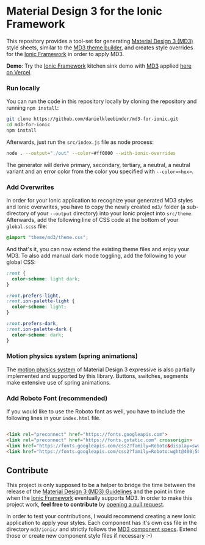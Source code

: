 # Material Design 3 for the Ionic Framework

This repository provides a tool-set for generating [Material Design 3 (MD3)](https://m3.material.io/) style sheets,
similar to the [MD3 theme builder](https://m3.material.io/theme-builder), and creates style overrides for the
[Ionic Framework](https://ionic.io/) in order to apply MD3.

__Demo__: Try the [Ionic Framework](https://ionic.io/) kitchen sink demo with [MD3](https://m3.material.io/) applied [here on Vercel](https://md3-for-ionic-demo.vercel.app/).

### Run locally

You can run the code in this repository locally by cloning the repository and running `npm install`:

```bash
git clone https://github.com/danielkleebinder/md3-for-ionic.git
cd md3-for-ionic
npm install
```

Afterwards, just run the `src/index.js` file as node process:

```bash
node . --output="./out" --color=#ff0000 --with-ionic-overrides
```

The generator will derive primary, secondary, tertiary, a neutral, a neutral variant and an error color from the color
you specified with `--color=<hex>`.

### Add Overwrites

In order for your Ionic application to recognize your generated MD3 styles and Ionic overwrites, you have to copy the
newly created `md3/` folder (a sub-directory of your `--output` directory) into your Ionic project into `src/theme`.
Afterwards, add the following line of CSS code at the bottom of your `global.scss` file:

```css
@import "theme/md3/theme.css";
```

And that's it, you can now extend the existing theme files and enjoy your MD3. To also add manual dark mode toggling,
add the following to your global CSS:

```css
:root {
  color-scheme: light dark;
}

:root.prefers-light,
:root.ion-palette-light {
  color-scheme: light;
}

:root.prefers-dark,
:root.ion-palette-dark {
  color-scheme: dark;
}
```

### Motion physics system (spring animations)

The [motion physics system](https://m3.material.io/styles/motion/overview/how-it-works) of Material Design 3 expressive
is also partially implemented and supported by this library. Buttons, switches, segments make extensive use of spring
animations.

### Add Roboto Font (recommended)

If you would like to use the Roboto font as well, you have to include the following lines in your `index.html` file.

```html

<link rel="preconnect" href="https://fonts.googleapis.com">
<link rel="preconnect" href="https://fonts.gstatic.com" crossorigin>
<link href="https://fonts.googleapis.com/css2?family=Roboto&display=swap" rel="stylesheet">
<link href="https://fonts.googleapis.com/css2?family=Roboto:wght@400;500&display=swap" rel="stylesheet">
```

## Contribute

This project is only supposed to be a helper to bridge the time between the release of
the [Material Design 3 (MD3) Guidelines](https://m3.material.io/) and the point in time when
the [Ionic Framework](https://ionic.io/) eventually supports MD3. In order to make this project work, __feel free to
contribute__ by [opening a pull request](https://github.com/danielkleebinder/md3-for-ionic/pulls).

In order to test your contributions, I would recommend creating a new Ionic application to apply your styles. Each
component has it's own css file in the directory `md3/ionic/` and strictly follows
the [MD3 component specs](https://m3.material.io/components). Extend those or create new component style files if
necessary :-)
